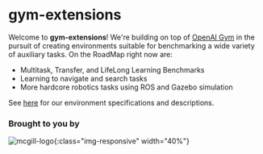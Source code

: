 # gym-extensions

Welcome to **gym-extensions**! We're building on top of <a href="https://github.com/openai/gym">OpenAI Gym</a> in the pursuit of creating environments suitable for benchmarking a wide variety of auxiliary tasks. On the RoadMap right now are:

+ Multitask, Transfer, and LifeLong Learning Benchmarks
+ Learning to navigate and search tasks
+ More hardcore robotics tasks using ROS and Gazebo simulation

See [here](envs) for our environment specifications and descriptions.




### Brought to you by

![mcgill-logo](https://github.com/Breakend/gym-extensions/raw/master/assets/Mcgill.png){:class="img-responsive" width="40%"}
